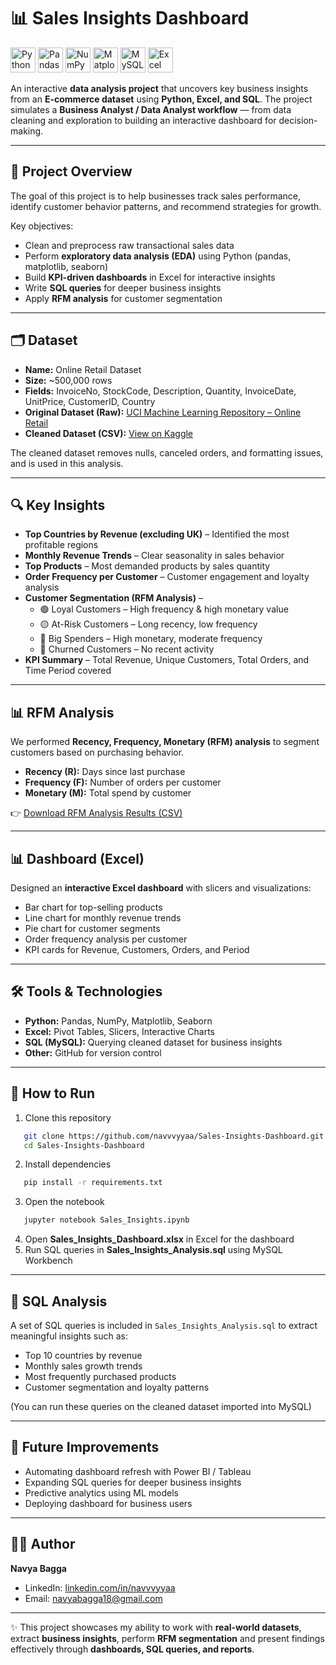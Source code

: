 # 📊 Sales Insights Dashboard  

<p>
  <img src="https://cdn.jsdelivr.net/gh/devicons/devicon/icons/python/python-original.svg" alt="Python" width="40" height="40"/>
  <img src="https://cdn.jsdelivr.net/gh/devicons/devicon/icons/pandas/pandas-original.svg" alt="Pandas" width="40" height="40"/>
  <img src="https://cdn.jsdelivr.net/gh/devicons/devicon/icons/numpy/numpy-original.svg" alt="NumPy" width="40" height="40"/>
  <img src="https://cdn.jsdelivr.net/gh/devicons/devicon/icons/matplotlib/matplotlib-original.svg" alt="Matplotlib" width="40" height="40"/>
  <img src="https://cdn.jsdelivr.net/gh/devicons/devicon/icons/mysql/mysql-original.svg" alt="MySQL" width="40" height="40"/>
  <img src="https://img.icons8.com/color/48/000000/ms-excel.png" alt="Excel" width="40" height="40"/>
</p>  

An interactive **data analysis project** that uncovers key business insights from an **E-commerce dataset** using **Python, Excel, and SQL**. The project simulates a **Business Analyst / Data Analyst workflow** — from data cleaning and exploration to building an interactive dashboard for decision-making.  

---

## 📌 Project Overview
The goal of this project is to help businesses track sales performance, identify customer behavior patterns, and recommend strategies for growth.  

Key objectives:  
- Clean and preprocess raw transactional sales data  
- Perform **exploratory data analysis (EDA)** using Python (pandas, matplotlib, seaborn)  
- Build **KPI-driven dashboards** in Excel for interactive insights  
- Write **SQL queries** for deeper business insights
- Apply **RFM analysis** for customer segmentation  

---

## 🗂 Dataset
- **Name:** Online Retail Dataset  
- **Size:** ~500,000 rows  
- **Fields:** InvoiceNo, StockCode, Description, Quantity, InvoiceDate, UnitPrice, CustomerID, Country
- **Original Dataset (Raw):** [UCI Machine Learning Repository – Online Retail](https://archive.ics.uci.edu/ml/datasets/online+retail)  
- **Cleaned Dataset (CSV):** [View on Kaggle](https://www.kaggle.com/datasets/navvyaa/online-retail-dataset-cleaned-csv)  

The cleaned dataset removes nulls, canceled orders, and formatting issues, and is used in this analysis.  

---

## 🔍 Key Insights
- **Top Countries by Revenue (excluding UK)** – Identified the most profitable regions  
- **Monthly Revenue Trends** – Clear seasonality in sales behavior  
- **Top Products** – Most demanded products by sales quantity  
- **Order Frequency per Customer** – Customer engagement and loyalty analysis  
- **Customer Segmentation (RFM Analysis)** –  
   - 🟢 Loyal Customers – High frequency & high monetary value  
   - 🟡 At-Risk Customers – Long recency, low frequency  
   - 🔵 Big Spenders – High monetary, moderate frequency  
   - 🔴 Churned Customers – No recent activity  
- **KPI Summary** – Total Revenue, Unique Customers, Total Orders, and Time Period covered  

---

## 📊 RFM Analysis
We performed **Recency, Frequency, Monetary (RFM) analysis** to segment customers based on purchasing behavior.  

- **Recency (R):** Days since last purchase  
- **Frequency (F):** Number of orders per customer  
- **Monetary (M):** Total spend by customer  

👉 [Download RFM Analysis Results (CSV)](analysis/rfm_analysis.csv)  
  

---

## 📊 Dashboard (Excel)
Designed an **interactive Excel dashboard** with slicers and visualizations:  
- Bar chart for top-selling products  
- Line chart for monthly revenue trends  
- Pie chart for customer segments  
- Order frequency analysis per customer  
- KPI cards for Revenue, Customers, Orders, and Period  

---

## 🛠 Tools & Technologies
- **Python:** Pandas, NumPy, Matplotlib, Seaborn  
- **Excel:** Pivot Tables, Slicers, Interactive Charts  
- **SQL (MySQL):** Querying cleaned dataset for business insights  
- **Other:** GitHub for version control  

---

## 🚀 How to Run
1. Clone this repository  
```bash
   git clone https://github.com/navvvyyaa/Sales-Insights-Dashboard.git
   cd Sales-Insights-Dashboard
```
2. Install dependencies
```bash
   pip install -r requirements.txt
```
3. Open the notebook
```bash
   jupyter notebook Sales_Insights.ipynb
```
4. Open **Sales_Insights_Dashboard.xlsx** in Excel for the dashboard  
5. Run SQL queries in **Sales_Insights_Analysis.sql** using MySQL Workbench  

---

## 📜 SQL Analysis
A set of SQL queries is included in `Sales_Insights_Analysis.sql` to extract meaningful insights such as:  
- Top 10 countries by revenue  
- Monthly sales growth trends  
- Most frequently purchased products  
- Customer segmentation and loyalty patterns  

(You can run these queries on the cleaned dataset imported into MySQL)  

---

## 📝 Future Improvements
- Automating dashboard refresh with Power BI / Tableau  
- Expanding SQL queries for deeper business insights  
- Predictive analytics using ML models
- Deploying dashboard for business users

---

## 👩‍💻 Author
**Navya Bagga**  
- LinkedIn: [linkedin.com/in/navvvyyaa](https://linkedin.com/in/navvvyyaa)  
- Email: navyabagga18@gmail.com  

---

✨ This project showcases my ability to work with **real-world datasets**, extract **business insights**, perform **RFM segmentation** and present findings effectively through **dashboards, SQL queries, and reports**.
